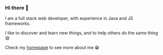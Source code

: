 ### Hi there 👋

I am a full stack web developer, with experience in Java and JS frameworks.

I like to discover and learn new things, and to help others do the same thing 😄

Check my [homepage](https://silviumihnea.github.io/) to see more about me 😁
